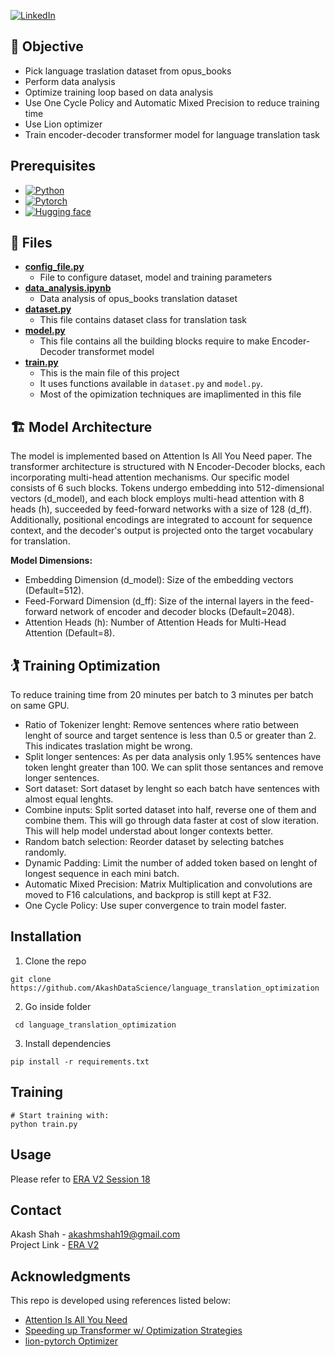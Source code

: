 [![LinkedIn][linkedin-shield]][linkedin-url]

## :jigsaw: Objective

- Pick language traslation dataset from opus_books
- Perform data analysis
- Optimize training loop based on data analysis
- Use One Cycle Policy and Automatic Mixed Precision to reduce training time
- Use Lion optimizer
- Train encoder-decoder transformer model for language translation task

## Prerequisites
* [![Python][Python.py]][python-url]
* [![Pytorch][PyTorch.tensor]][torch-url]
* [![Hugging face][HuggingFace.transformers]][huggingface-url]

## :open_file_folder: Files
- [**config_file.py**](config_file.py)
    - File to configure dataset, model and training parameters
- [**data_analysis.ipynb**](data_analysis.ipynb)
    - Data analysis of opus_books translation dataset
- [**dataset.py**](dataset.py)
    - This file contains dataset class for translation task
- [**model.py**](model.py)
    - This file contains all the building blocks require to make Encoder-Decoder transformet model
- [**train.py**](train.py)
    - This is the main file of this project
    - It uses functions available in `dataset.py` and `model.py`.
    - Most of the opimization techniques are imaplimented in this file 

## :building_construction: Model Architecture
The model is implemented based on Attention Is All You Need paper. The transformer architecture is
structured with N Encoder-Decoder blocks, each incorporating multi-head attention mechanisms. Our
specific model consists of 6 such blocks. Tokens undergo embedding into 512-dimensional vectors
(d_model), and each block employs multi-head attention with 8 heads (h), succeeded by feed-forward
networks with a size of 128 (d_ff). Additionally, positional encodings are integrated to account for
sequence context, and the decoder's output is projected onto the target vocabulary for translation.

**Model Dimensions:**

- Embedding Dimension (d_model): Size of the embedding vectors (Default=512).
- Feed-Forward Dimension (d_ff): Size of the internal layers in the feed-forward network of encoder
 and decoder blocks (Default=2048).
- Attention Heads (h): Number of Attention Heads for Multi-Head Attention (Default=8).

## :golfing: Training Optimization

To reduce training time from 20 minutes per batch to 3 minutes per batch on same GPU.

- Ratio of Tokenizer lenght: Remove sentences where ratio between lenght of source and target 
sentence is less than 0.5 or greater than 2. This indicates traslation might be wrong. 
- Split longer sentences: As per data analysis only 1.95% sentences have token lenght greater
than 100. We can split those sentances and remove longer sentences.
- Sort dataset: Sort dataset by lenght so each batch have sentences with almost equal lenghts.
- Combine inputs: Split sorted dataset into half, reverse one of them and combine them. This will
go through data faster at cost of slow iteration. This will help model understad about longer
contexts better. 
- Random batch selection: Reorder dataset by selecting batches randomly.
- Dynamic Padding: Limit the number of added token based on lenght of longest sequence in each mini 
batch.
- Automatic Mixed Precision: Matrix Multiplication and convolutions are moved to F16 calculations,
and backprop is still kept at F32.
- One Cycle Policy: Use super convergence to train model faster.


## Installation

1. Clone the repo
```
git clone https://github.com/AkashDataScience/language_translation_optimization
```
2. Go inside folder
```
 cd language_translation_optimization
```
3. Install dependencies
```
pip install -r requirements.txt
```

## Training

```
# Start training with:
python train.py

```

## Usage 
Please refer to [ERA V2 Session 18](https://github.com/AkashDataScience/ERA-V2/tree/master/Week-18)

## Contact

Akash Shah - akashmshah19@gmail.com  
Project Link - [ERA V2](https://github.com/AkashDataScience/ERA-V2/tree/master)

## Acknowledgments
This repo is developed using references listed below:
* [Attention Is All You Need](https://arxiv.org/pdf/1706.03762)
* [Speeding up Transformer w/ Optimization Strategies](https://www.kaggle.com/code/rhtsingh/speeding-up-transformer-w-optimization-strategies)
* [lion-pytorch Optimizer](https://github.com/lucidrains/lion-pytorch)


[linkedin-shield]: https://img.shields.io/badge/-LinkedIn-black.svg?style=for-the-badge&logo=linkedin&colorB=555
[linkedin-url]: https://www.linkedin.com/in/akash-m-shah/
[Python.py]:https://img.shields.io/badge/python-3670A0?style=for-the-badge&logo=python&logoColor=ffdd54
[python-url]: https://www.python.org/
[PyTorch.tensor]: https://img.shields.io/badge/PyTorch-%23EE4C2C.svg?style=for-the-badge&logo=PyTorch&logoColor=white
[torch-url]: https://pytorch.org/
[HuggingFace.transformers]: https://img.shields.io/badge/%F0%9F%A4%97-Hugging%20Face-orange
[huggingface-url]: https://huggingface.co/